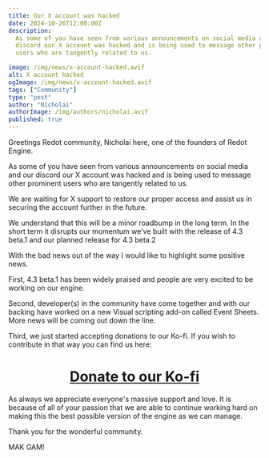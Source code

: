 ```yaml
---
title: Our X account was hacked
date: 2024-10-26T12:00:00Z
description:
  As some of you have seen from various announcements on social media and our
  discord our X account was hacked and is being used to message other prominent
  users who are tangently related to us.

image: /img/news/x-account-hacked.avif
alt: X account hacked
ogImage: /img/news/x-account-hacked.avif
tags: ["Community"]
type: "post"
author: "Nicholai"
authorImage: /img/authors/nicholai.avif
published: true
---
```


Greetings Redot community, Nicholai here, one of the founders of Redot Engine.

As some of you have seen from various announcements on social media and our 
discord our X account was hacked and is being used to message other prominent 
users who are tangently related to us.

We are waiting for X support to restore our proper access and assist 
us in securing the account further in the future.

We understand that this will be a minor roadbump in the long term. In the 
short term it disrupts our momentum we've built with the release of 4.3 
beta.1 and our planned release for 4.3 beta.2

With the bad news out of the way I would like to highlight some positive 
news.

First, 4.3 beta.1 has been widely praised and people are very excited to 
be working on our engine.

Second, developer(s) in the community have come together and with our 
backing have worked on a new Visual scripting add-on called Event Sheets. 
More news will be coming out down the line.

Third, we just started accepting donations to our Ko-fi. If you wish to 
contribute in that way you can find us here:

<h1 style="text-align:center;"><a href="https://ko-fi.com/redotengine">Donate to our Ko-fi</a></h1>

As always we appreciate everyone's massive support and love. It is because 
of all of your passion that we are able to continue working hard on making 
this the best possible version of the engine as we can manage.

Thank you for the wonderful community.

MAK GAM!